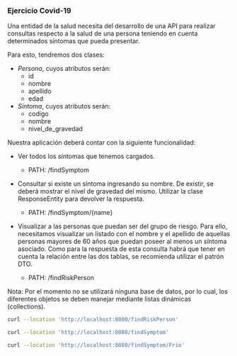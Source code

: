 
### Ejercicio Covid-19
Una entidad de la salud necesita del desarrollo de una API para realizar consultas respecto a la salud de una persona teniendo en cuenta determinados síntomas que pueda presentar.

Para esto, tendremos dos clases:


- *Persona*, cuyos atributos serán:
    - id
    - nombre
    - apellido
    - edad
- *Síntoma*, cuyos atributos serán:
    - codigo
    - nombre
    - nivel_de_gravedad

Nuestra aplicación deberá contar con la siguiente funcionalidad:


- Ver todos los síntomas que tenemos cargados.
  - PATH: /findSymptom
- Consultar si existe un síntoma ingresando su nombre. De existir, se deberá mostrar el nivel de gravedad del mismo. Utilizar la clase ResponseEntity para devolver la respuesta.
  - PATH: /findSymptom/{name}

- Visualizar a las personas que puedan ser del grupo de riesgo. Para ello, necesitamos visualizar un listado con el nombre y el apellido de aquellas personas mayores de 60 años que puedan poseer al menos un síntoma asociado. Como para la respuesta de esta consulta habrá que tener en cuenta la relación entre las dos tablas, se recomienda utilizar el patrón DTO.
  - PATH: /findRiskPerson

Nota: Por el momento no se utilizará ninguna base de datos, por lo cual, los diferentes objetos se deben manejar mediante listas dinámicas (collections).


```bash
curl --location 'http://localhost:8080/findRiskPerson'
```

```bash
curl --location 'http://localhost:8080/findSymptom'
```

```bash
curl --location 'http://localhost:8080/findSymptom/Frio'
```
